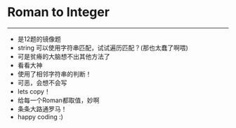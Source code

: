 # Roman to Integer
---
* 是12题的镜像题
* string 可以使用字符串匹配，试试遍历匹配？(那也太蠢了啊喂)
* 可是贫瘠的大脑想不出其他方法了
* 看看大神
* 使用了相邻字符串的判断！
* 可恶，会想不会写
* lets copy！
* 给每一个Roman都取值，妙啊
* 条条大路通罗马！
* happy coding :)